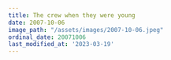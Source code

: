 ```yaml
---
title: The crew when they were young
date: 2007-10-06
image_path: "/assets/images/2007-10-06.jpeg"
ordinal_date: 20071006
last_modified_at: '2023-03-19'
---
```


